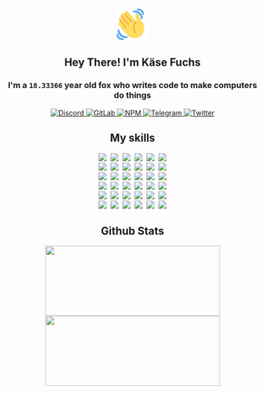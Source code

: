 <div><p align=center><img src=./resources/images/wave.gif width=64px height=64px></p><h2 align=center>Hey There! I'm Käse Fuchs</h2><h3 align=center>I'm a <code>18.33366</code> year old fox who writes code to make computers do things</h3><p align=center><a href=https://discord.com/users/507526681125322772><img alt=Discord src="https://img.shields.io/badge/Discord-5865F2?logo=discord&logoColor=white&style=flat-square#6314a3cef85351c41e8a6718e74b4184"> </a><a href=https://gitlab.com/kasefuchs><img alt=GitLab src="https://img.shields.io/badge/GitLab-330F63?logo=gitlab&logoColor=white&style=flat-square#6314a3cef85351c41e8a6718e74b4184"> </a><a href=https://npmjs.com/~kasefuchs><img alt=NPM src="https://img.shields.io/badge/NPM-CB3837?logo=npm&logoColor=white&style=flat-square#6314a3cef85351c41e8a6718e74b4184"> </a><a href=https://t.me/kasefuchs><img alt=Telegram src="https://img.shields.io/badge/Telegram-2CA5E0?logo=telegram&logoColor=white&style=flat-square#6314a3cef85351c41e8a6718e74b4184"> </a><a href=https://twitter.com/kasefuchs><img alt=Twitter src="https://img.shields.io/badge/Twitter-1DA1F2?logo=twitter&logoColor=white&style=flat-square#6314a3cef85351c41e8a6718e74b4184"></a></p><h2 align=center>My skills</h2><p align=center><a href=https://aws.amazon.com/ ><picture><source srcset="https://skillicons.dev/icons?i=aws&theme=dark#6314a3cef85351c41e8a6718e74b4184" media="(prefers-color-scheme: dark)"><source srcset="https://skillicons.dev/icons?i=aws&theme=light#6314a3cef85351c41e8a6718e74b4184" media="(prefers-color-scheme: light), (prefers-color-scheme: no-preference)"><img src="https://skillicons.dev/icons?i=aws&theme=light#6314a3cef85351c41e8a6718e74b4184"></picture></a>&nbsp;&nbsp;<a href=https://en.wikipedia.org/wiki/Bash_(Unix_shell)><picture><source srcset="https://skillicons.dev/icons?i=bash&theme=dark#6314a3cef85351c41e8a6718e74b4184" media="(prefers-color-scheme: dark)"><source srcset="https://skillicons.dev/icons?i=bash&theme=light#6314a3cef85351c41e8a6718e74b4184" media="(prefers-color-scheme: light), (prefers-color-scheme: no-preference)"><img src="https://skillicons.dev/icons?i=bash&theme=light#6314a3cef85351c41e8a6718e74b4184"></picture></a>&nbsp;&nbsp;<a href=https://discord.com/developers/docs><picture><source srcset="https://skillicons.dev/icons?i=bots&theme=dark#6314a3cef85351c41e8a6718e74b4184" media="(prefers-color-scheme: dark)"><source srcset="https://skillicons.dev/icons?i=bots&theme=light#6314a3cef85351c41e8a6718e74b4184" media="(prefers-color-scheme: light), (prefers-color-scheme: no-preference)"><img src="https://skillicons.dev/icons?i=bots&theme=light#6314a3cef85351c41e8a6718e74b4184"></picture></a>&nbsp;&nbsp;<a href=https://www.cloudflare.com/ ><picture><source srcset="https://skillicons.dev/icons?i=cloudflare&theme=dark#6314a3cef85351c41e8a6718e74b4184" media="(prefers-color-scheme: dark)"><source srcset="https://skillicons.dev/icons?i=cloudflare&theme=light#6314a3cef85351c41e8a6718e74b4184" media="(prefers-color-scheme: light), (prefers-color-scheme: no-preference)"><img src="https://skillicons.dev/icons?i=cloudflare&theme=light#6314a3cef85351c41e8a6718e74b4184"></picture></a>&nbsp;&nbsp;<a href=https://en.wikipedia.org/wiki/CSS><picture><source srcset="https://skillicons.dev/icons?i=css&theme=dark#6314a3cef85351c41e8a6718e74b4184" media="(prefers-color-scheme: dark)"><source srcset="https://skillicons.dev/icons?i=css&theme=light#6314a3cef85351c41e8a6718e74b4184" media="(prefers-color-scheme: light), (prefers-color-scheme: no-preference)"><img src="https://skillicons.dev/icons?i=css&theme=light#6314a3cef85351c41e8a6718e74b4184"></picture></a>&nbsp;&nbsp;<a href=https://www.docker.com/ ><picture><source srcset="https://skillicons.dev/icons?i=docker&theme=dark#6314a3cef85351c41e8a6718e74b4184" media="(prefers-color-scheme: dark)"><source srcset="https://skillicons.dev/icons?i=docker&theme=light#6314a3cef85351c41e8a6718e74b4184" media="(prefers-color-scheme: light), (prefers-color-scheme: no-preference)"><img src="https://skillicons.dev/icons?i=docker&theme=light#6314a3cef85351c41e8a6718e74b4184"></picture></a><br><a href=https://www.electronjs.org/ ><picture><source srcset="https://skillicons.dev/icons?i=electron&theme=dark#6314a3cef85351c41e8a6718e74b4184" media="(prefers-color-scheme: dark)"><source srcset="https://skillicons.dev/icons?i=electron&theme=light#6314a3cef85351c41e8a6718e74b4184" media="(prefers-color-scheme: light), (prefers-color-scheme: no-preference)"><img src="https://skillicons.dev/icons?i=electron&theme=light#6314a3cef85351c41e8a6718e74b4184"></picture></a>&nbsp;&nbsp;<a href=https://expressjs.com/ ><picture><source srcset="https://skillicons.dev/icons?i=express&theme=dark#6314a3cef85351c41e8a6718e74b4184" media="(prefers-color-scheme: dark)"><source srcset="https://skillicons.dev/icons?i=express&theme=light#6314a3cef85351c41e8a6718e74b4184" media="(prefers-color-scheme: light), (prefers-color-scheme: no-preference)"><img src="https://skillicons.dev/icons?i=express&theme=light#6314a3cef85351c41e8a6718e74b4184"></picture></a>&nbsp;&nbsp;<a href=https://www.figma.com/ ><picture><source srcset="https://skillicons.dev/icons?i=figma&theme=dark#6314a3cef85351c41e8a6718e74b4184" media="(prefers-color-scheme: dark)"><source srcset="https://skillicons.dev/icons?i=figma&theme=light#6314a3cef85351c41e8a6718e74b4184" media="(prefers-color-scheme: light), (prefers-color-scheme: no-preference)"><img src="https://skillicons.dev/icons?i=figma&theme=light#6314a3cef85351c41e8a6718e74b4184"></picture></a>&nbsp;&nbsp;<a href=https://firebase.google.com/ ><picture><source srcset="https://skillicons.dev/icons?i=firebase&theme=dark#6314a3cef85351c41e8a6718e74b4184" media="(prefers-color-scheme: dark)"><source srcset="https://skillicons.dev/icons?i=firebase&theme=light#6314a3cef85351c41e8a6718e74b4184" media="(prefers-color-scheme: light), (prefers-color-scheme: no-preference)"><img src="https://skillicons.dev/icons?i=firebase&theme=light#6314a3cef85351c41e8a6718e74b4184"></picture></a>&nbsp;&nbsp;<a href=https://flask.palletsprojects.com/ ><picture><source srcset="https://skillicons.dev/icons?i=flask&theme=dark#6314a3cef85351c41e8a6718e74b4184" media="(prefers-color-scheme: dark)"><source srcset="https://skillicons.dev/icons?i=flask&theme=light#6314a3cef85351c41e8a6718e74b4184" media="(prefers-color-scheme: light), (prefers-color-scheme: no-preference)"><img src="https://skillicons.dev/icons?i=flask&theme=light#6314a3cef85351c41e8a6718e74b4184"></picture></a>&nbsp;&nbsp;<a href=https://cloud.google.com/ ><picture><source srcset="https://skillicons.dev/icons?i=gcp&theme=dark#6314a3cef85351c41e8a6718e74b4184" media="(prefers-color-scheme: dark)"><source srcset="https://skillicons.dev/icons?i=gcp&theme=light#6314a3cef85351c41e8a6718e74b4184" media="(prefers-color-scheme: light), (prefers-color-scheme: no-preference)"><img src="https://skillicons.dev/icons?i=gcp&theme=light#6314a3cef85351c41e8a6718e74b4184"></picture></a><br><a href=https://git-scm.com/ ><picture><source srcset="https://skillicons.dev/icons?i=git&theme=dark#6314a3cef85351c41e8a6718e74b4184" media="(prefers-color-scheme: dark)"><source srcset="https://skillicons.dev/icons?i=git&theme=light#6314a3cef85351c41e8a6718e74b4184" media="(prefers-color-scheme: light), (prefers-color-scheme: no-preference)"><img src="https://skillicons.dev/icons?i=git&theme=light#6314a3cef85351c41e8a6718e74b4184"></picture></a>&nbsp;&nbsp;<a href=https://github.com/ ><picture><source srcset="https://skillicons.dev/icons?i=github&theme=dark#6314a3cef85351c41e8a6718e74b4184" media="(prefers-color-scheme: dark)"><source srcset="https://skillicons.dev/icons?i=github&theme=light#6314a3cef85351c41e8a6718e74b4184" media="(prefers-color-scheme: light), (prefers-color-scheme: no-preference)"><img src="https://skillicons.dev/icons?i=github&theme=light#6314a3cef85351c41e8a6718e74b4184"></picture></a>&nbsp;&nbsp;<a href=https://gitlab.com/ ><picture><source srcset="https://skillicons.dev/icons?i=gitlab&theme=dark#6314a3cef85351c41e8a6718e74b4184" media="(prefers-color-scheme: dark)"><source srcset="https://skillicons.dev/icons?i=gitlab&theme=light#6314a3cef85351c41e8a6718e74b4184" media="(prefers-color-scheme: light), (prefers-color-scheme: no-preference)"><img src="https://skillicons.dev/icons?i=gitlab&theme=light#6314a3cef85351c41e8a6718e74b4184"></picture></a>&nbsp;&nbsp;<a href=https://www.heroku.com/ ><picture><source srcset="https://skillicons.dev/icons?i=heroku&theme=dark#6314a3cef85351c41e8a6718e74b4184" media="(prefers-color-scheme: dark)"><source srcset="https://skillicons.dev/icons?i=heroku&theme=light#6314a3cef85351c41e8a6718e74b4184" media="(prefers-color-scheme: light), (prefers-color-scheme: no-preference)"><img src="https://skillicons.dev/icons?i=heroku&theme=light#6314a3cef85351c41e8a6718e74b4184"></picture></a>&nbsp;&nbsp;<a href=https://en.wikipedia.org/wiki/HTML><picture><source srcset="https://skillicons.dev/icons?i=html&theme=dark#6314a3cef85351c41e8a6718e74b4184" media="(prefers-color-scheme: dark)"><source srcset="https://skillicons.dev/icons?i=html&theme=light#6314a3cef85351c41e8a6718e74b4184" media="(prefers-color-scheme: light), (prefers-color-scheme: no-preference)"><img src="https://skillicons.dev/icons?i=html&theme=light#6314a3cef85351c41e8a6718e74b4184"></picture></a>&nbsp;&nbsp;<a href=https://en.wikipedia.org/wiki/JavaScript><picture><source srcset="https://skillicons.dev/icons?i=js&theme=dark#6314a3cef85351c41e8a6718e74b4184" media="(prefers-color-scheme: dark)"><source srcset="https://skillicons.dev/icons?i=js&theme=light#6314a3cef85351c41e8a6718e74b4184" media="(prefers-color-scheme: light), (prefers-color-scheme: no-preference)"><img src="https://skillicons.dev/icons?i=js&theme=light#6314a3cef85351c41e8a6718e74b4184"></picture></a><br><a href=https://en.wikipedia.org/wiki/Linux><picture><source srcset="https://skillicons.dev/icons?i=linux&theme=dark#6314a3cef85351c41e8a6718e74b4184" media="(prefers-color-scheme: dark)"><source srcset="https://skillicons.dev/icons?i=linux&theme=light#6314a3cef85351c41e8a6718e74b4184" media="(prefers-color-scheme: light), (prefers-color-scheme: no-preference)"><img src="https://skillicons.dev/icons?i=linux&theme=light#6314a3cef85351c41e8a6718e74b4184"></picture></a>&nbsp;&nbsp;<a href=https://mui.com/ ><picture><source srcset="https://skillicons.dev/icons?i=materialui&theme=dark#6314a3cef85351c41e8a6718e74b4184" media="(prefers-color-scheme: dark)"><source srcset="https://skillicons.dev/icons?i=materialui&theme=light#6314a3cef85351c41e8a6718e74b4184" media="(prefers-color-scheme: light), (prefers-color-scheme: no-preference)"><img src="https://skillicons.dev/icons?i=materialui&theme=light#6314a3cef85351c41e8a6718e74b4184"></picture></a>&nbsp;&nbsp;<a href=https://en.wikipedia.org/wiki/Markdown><picture><source srcset="https://skillicons.dev/icons?i=md&theme=dark#6314a3cef85351c41e8a6718e74b4184" media="(prefers-color-scheme: dark)"><source srcset="https://skillicons.dev/icons?i=md&theme=light#6314a3cef85351c41e8a6718e74b4184" media="(prefers-color-scheme: light), (prefers-color-scheme: no-preference)"><img src="https://skillicons.dev/icons?i=md&theme=light#6314a3cef85351c41e8a6718e74b4184"></picture></a>&nbsp;&nbsp;<a href=https://www.mongodb.com/ ><picture><source srcset="https://skillicons.dev/icons?i=mongodb&theme=dark#6314a3cef85351c41e8a6718e74b4184" media="(prefers-color-scheme: dark)"><source srcset="https://skillicons.dev/icons?i=mongodb&theme=light#6314a3cef85351c41e8a6718e74b4184" media="(prefers-color-scheme: light), (prefers-color-scheme: no-preference)"><img src="https://skillicons.dev/icons?i=mongodb&theme=light#6314a3cef85351c41e8a6718e74b4184"></picture></a>&nbsp;&nbsp;<a href=https://www.mysql.com/ ><picture><source srcset="https://skillicons.dev/icons?i=mysql&theme=dark#6314a3cef85351c41e8a6718e74b4184" media="(prefers-color-scheme: dark)"><source srcset="https://skillicons.dev/icons?i=mysql&theme=light#6314a3cef85351c41e8a6718e74b4184" media="(prefers-color-scheme: light), (prefers-color-scheme: no-preference)"><img src="https://skillicons.dev/icons?i=mysql&theme=light#6314a3cef85351c41e8a6718e74b4184"></picture></a>&nbsp;&nbsp;<a href=https://nextjs.org/ ><picture><source srcset="https://skillicons.dev/icons?i=nextjs&theme=dark#6314a3cef85351c41e8a6718e74b4184" media="(prefers-color-scheme: dark)"><source srcset="https://skillicons.dev/icons?i=nextjs&theme=light#6314a3cef85351c41e8a6718e74b4184" media="(prefers-color-scheme: light), (prefers-color-scheme: no-preference)"><img src="https://skillicons.dev/icons?i=nextjs&theme=light#6314a3cef85351c41e8a6718e74b4184"></picture></a><br><a href=https://nodejs.org/en/ ><picture><source srcset="https://skillicons.dev/icons?i=nodejs&theme=dark#6314a3cef85351c41e8a6718e74b4184" media="(prefers-color-scheme: dark)"><source srcset="https://skillicons.dev/icons?i=nodejs&theme=light#6314a3cef85351c41e8a6718e74b4184" media="(prefers-color-scheme: light), (prefers-color-scheme: no-preference)"><img src="https://skillicons.dev/icons?i=nodejs&theme=light#6314a3cef85351c41e8a6718e74b4184"></picture></a>&nbsp;&nbsp;<a href=https://www.postgresql.org/ ><picture><source srcset="https://skillicons.dev/icons?i=postgres&theme=dark#6314a3cef85351c41e8a6718e74b4184" media="(prefers-color-scheme: dark)"><source srcset="https://skillicons.dev/icons?i=postgres&theme=light#6314a3cef85351c41e8a6718e74b4184" media="(prefers-color-scheme: light), (prefers-color-scheme: no-preference)"><img src="https://skillicons.dev/icons?i=postgres&theme=light#6314a3cef85351c41e8a6718e74b4184"></picture></a>&nbsp;&nbsp;<a href=https://learn.microsoft.com/en-us/powershell/ ><picture><source srcset="https://skillicons.dev/icons?i=powershell&theme=dark#6314a3cef85351c41e8a6718e74b4184" media="(prefers-color-scheme: dark)"><source srcset="https://skillicons.dev/icons?i=powershell&theme=light#6314a3cef85351c41e8a6718e74b4184" media="(prefers-color-scheme: light), (prefers-color-scheme: no-preference)"><img src="https://skillicons.dev/icons?i=powershell&theme=light#6314a3cef85351c41e8a6718e74b4184"></picture></a>&nbsp;&nbsp;<a href=https://www.python.org/ ><picture><source srcset="https://skillicons.dev/icons?i=py&theme=dark#6314a3cef85351c41e8a6718e74b4184" media="(prefers-color-scheme: dark)"><source srcset="https://skillicons.dev/icons?i=py&theme=light#6314a3cef85351c41e8a6718e74b4184" media="(prefers-color-scheme: light), (prefers-color-scheme: no-preference)"><img src="https://skillicons.dev/icons?i=py&theme=light#6314a3cef85351c41e8a6718e74b4184"></picture></a>&nbsp;&nbsp;<a href=https://www.raspberrypi.org/ ><picture><source srcset="https://skillicons.dev/icons?i=raspberrypi&theme=dark#6314a3cef85351c41e8a6718e74b4184" media="(prefers-color-scheme: dark)"><source srcset="https://skillicons.dev/icons?i=raspberrypi&theme=light#6314a3cef85351c41e8a6718e74b4184" media="(prefers-color-scheme: light), (prefers-color-scheme: no-preference)"><img src="https://skillicons.dev/icons?i=raspberrypi&theme=light#6314a3cef85351c41e8a6718e74b4184"></picture></a>&nbsp;&nbsp;<a href=https://reactjs.org/ ><picture><source srcset="https://skillicons.dev/icons?i=react&theme=dark#6314a3cef85351c41e8a6718e74b4184" media="(prefers-color-scheme: dark)"><source srcset="https://skillicons.dev/icons?i=react&theme=light#6314a3cef85351c41e8a6718e74b4184" media="(prefers-color-scheme: light), (prefers-color-scheme: no-preference)"><img src="https://skillicons.dev/icons?i=react&theme=light#6314a3cef85351c41e8a6718e74b4184"></picture></a><br><a href=https://redux.js.org/ ><picture><source srcset="https://skillicons.dev/icons?i=redux&theme=dark#6314a3cef85351c41e8a6718e74b4184" media="(prefers-color-scheme: dark)"><source srcset="https://skillicons.dev/icons?i=redux&theme=light#6314a3cef85351c41e8a6718e74b4184" media="(prefers-color-scheme: light), (prefers-color-scheme: no-preference)"><img src="https://skillicons.dev/icons?i=redux&theme=light#6314a3cef85351c41e8a6718e74b4184"></picture></a>&nbsp;&nbsp;<a href=https://en.wikipedia.org/wiki/Regular_expression><picture><source srcset="https://skillicons.dev/icons?i=regex&theme=dark#6314a3cef85351c41e8a6718e74b4184" media="(prefers-color-scheme: dark)"><source srcset="https://skillicons.dev/icons?i=regex&theme=light#6314a3cef85351c41e8a6718e74b4184" media="(prefers-color-scheme: light), (prefers-color-scheme: no-preference)"><img src="https://skillicons.dev/icons?i=regex&theme=light#6314a3cef85351c41e8a6718e74b4184"></picture></a>&nbsp;&nbsp;<a href=https://en.wikipedia.org/wiki/Sass_(stylesheet_language)><picture><source srcset="https://skillicons.dev/icons?i=sass&theme=dark#6314a3cef85351c41e8a6718e74b4184" media="(prefers-color-scheme: dark)"><source srcset="https://skillicons.dev/icons?i=sass&theme=light#6314a3cef85351c41e8a6718e74b4184" media="(prefers-color-scheme: light), (prefers-color-scheme: no-preference)"><img src="https://skillicons.dev/icons?i=sass&theme=light#6314a3cef85351c41e8a6718e74b4184"></picture></a>&nbsp;&nbsp;<a href=https://www.typescriptlang.org/ ><picture><source srcset="https://skillicons.dev/icons?i=ts&theme=dark#6314a3cef85351c41e8a6718e74b4184" media="(prefers-color-scheme: dark)"><source srcset="https://skillicons.dev/icons?i=ts&theme=light#6314a3cef85351c41e8a6718e74b4184" media="(prefers-color-scheme: light), (prefers-color-scheme: no-preference)"><img src="https://skillicons.dev/icons?i=ts&theme=light#6314a3cef85351c41e8a6718e74b4184"></picture></a>&nbsp;&nbsp;<a href=https://unity.com/ ><picture><source srcset="https://skillicons.dev/icons?i=unity&theme=dark#6314a3cef85351c41e8a6718e74b4184" media="(prefers-color-scheme: dark)"><source srcset="https://skillicons.dev/icons?i=unity&theme=light#6314a3cef85351c41e8a6718e74b4184" media="(prefers-color-scheme: light), (prefers-color-scheme: no-preference)"><img src="https://skillicons.dev/icons?i=unity&theme=light#6314a3cef85351c41e8a6718e74b4184"></picture></a>&nbsp;&nbsp;<a href=https://workers.cloudflare.com/ ><picture><source srcset="https://skillicons.dev/icons?i=workers&theme=dark#6314a3cef85351c41e8a6718e74b4184" media="(prefers-color-scheme: dark)"><source srcset="https://skillicons.dev/icons?i=workers&theme=light#6314a3cef85351c41e8a6718e74b4184" media="(prefers-color-scheme: light), (prefers-color-scheme: no-preference)"><img src="https://skillicons.dev/icons?i=workers&theme=light#6314a3cef85351c41e8a6718e74b4184"></picture></a><br></p><h2 align=center>Github Stats</h2><p align=center><picture><source srcset="https://github-readme-stats-kasefuchs.vercel.app/api/?count_private=true&hide_border=true&hide_rank=true&line_height=20&hide_title=true&username=Kasefuchs&theme=dark#6314a3cef85351c41e8a6718e74b4184" media="(prefers-color-scheme: dark)"><source srcset="https://github-readme-stats-kasefuchs.vercel.app/api/?count_private=true&hide_border=true&hide_rank=true&line_height=20&hide_title=true&username=Kasefuchs&theme=light#6314a3cef85351c41e8a6718e74b4184" media="(prefers-color-scheme: light), (prefers-color-scheme: no-preference)"><img align=middle width=350 height=140 src="https://github-readme-stats-kasefuchs.vercel.app/api/?count_private=true&hide_border=true&hide_rank=true&line_height=20&hide_title=true&username=Kasefuchs&theme=light#6314a3cef85351c41e8a6718e74b4184"></picture><picture><source srcset="https://github-readme-stats-kasefuchs.vercel.app/api/top-langs/?count_private=true&hide_border=true&layout=compact&username=Kasefuchs&theme=dark#6314a3cef85351c41e8a6718e74b4184" media="(prefers-color-scheme: dark)"><source srcset="https://github-readme-stats-kasefuchs.vercel.app/api/top-langs/?count_private=true&hide_border=true&layout=compact&username=Kasefuchs&theme=light#6314a3cef85351c41e8a6718e74b4184" media="(prefers-color-scheme: light), (prefers-color-scheme: no-preference)"><img align=middle width=350 height=140 src="https://github-readme-stats-kasefuchs.vercel.app/api/top-langs/?count_private=true&hide_border=true&layout=compact&username=Kasefuchs&theme=light#6314a3cef85351c41e8a6718e74b4184"></picture></p><img src="https://hit.yhype.me/github/profile?user_id=64592097#6314a3cef85351c41e8a6718e74b4184" alt=""></div>
